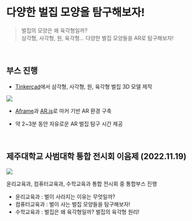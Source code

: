 # 다양한 벌집 모양을 탐구해보자!
>벌집의 모양은 왜 육각형일까?<br>
삼각형, 사각형, 원, 육각형... 다양한 벌집 모양들을 AR로 탐구해보자!

<br>

## 부스 진행
+ [Tinkercad](https://www.tinkercad.com/)에서 삼각형, 사각형, 원, 육각형 벌집 3D 모델 제작

![](https://velog.velcdn.com/images/reyang/post/106bd58f-e5a5-4a00-8348-0f1f84c1226a/image.png)

+ [Aframe](https://aframe.io/)과 [AR.js](https://ar-js-org.github.io/AR.js-Docs/)로 마커 기반 AR 환경 구축

+ 약 2~3분 동안 자유로운 AR 벌집 탐구 시간 제공

<br>

## 제주대학교 사범대학 통합 전시회 이음제 (2022.11.19)
![](https://velog.velcdn.com/images/reyang/post/026a4a2d-309d-407f-bd1e-d7cb7dc775eb/image.png)
<br>

윤리교육과, 컴퓨터교육과, 수학교육과 통합 전시회 중 통합부스 진행<br>
+ 윤리교육과 : 벌이 사라지는 이유는 무엇일까?<br>
+ 컴퓨터교육과 : 벌이 사는 벌집 모양들을 탐구해보자!<br>
+ 수학교육과 : 벌집은 왜 육각형일까? 벌집의 육각형 원리!<br>
